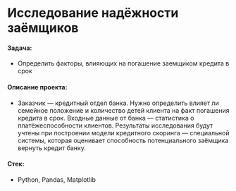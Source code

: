 # Исследование надёжности заёмщиков

#### Задача: 
- Определить факторы, влияющих на погашение заемщиком кредита в срок

#### Описание проекта:
- Заказчик — кредитный отдел банка. Нужно определить влияет ли семейное положение и количество детей клиента на факт погашения кредита в срок. Входные данные от банка — статистика о платёжеспособности клиентов. Результаты исследования будут учтены при построении модели кредитного скоринга — специальной системы, которая оценивает способность потенциального заёмщика вернуть кредит банку.

#### Стек:
- Python, Pandas, Matplotlib